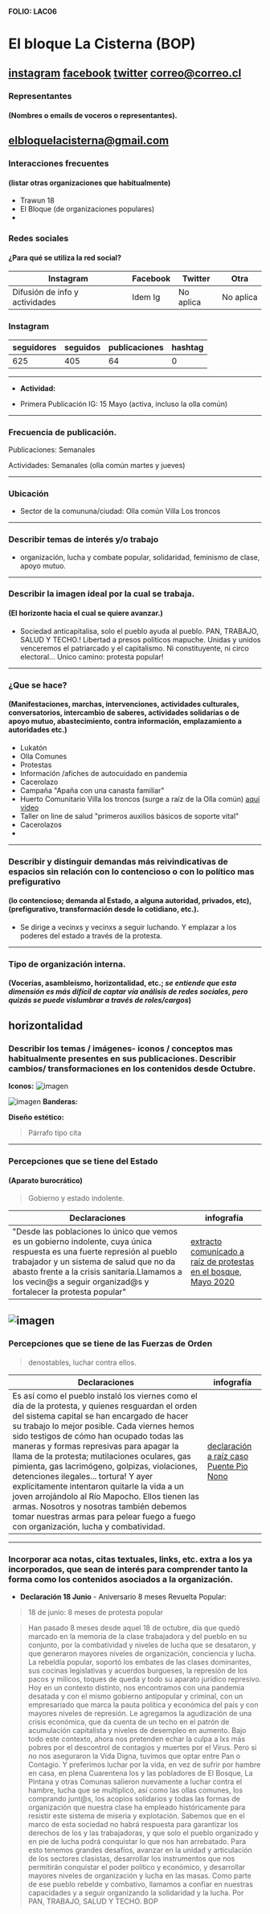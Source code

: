 #### FOLIO: LAC06
# El bloque La Cisterna (BOP)

[instagram](https://www.instagram.com/bop_lacisterna/)
[facebook](https://www.facebook.com/elbloque.lacisterna)
[twitter]()
<correo@correo.cl>
---

### Representantes
#### (Nombres o emails de voceros o representantes).
elbloquelacisterna@gmail.com 
---
### Interacciones frecuentes
#### (listar otras organizaciones que habitualmente)
* Trawun 18
* El Bloque (de organizaciones populares)
* 
### Redes sociales
#### ¿Para qué se utiliza la red social?
| Instagram | Facebook | Twitter | Otra 
|---|---|---|---|
|Difusión de info y actividades|Idem Ig|No aplica| No aplica|

### **Instagram**
| seguidores | seguidos | publicaciones | hashtag 
|---|---|---|---|
|625|405|64| 0

---

* **Actividad:**   

* Primera Publicación IG: 15 Mayo (activa, incluso la olla común)

---
### Frecuencia de publicación.

Publicaciones: Semanales 

Actividades: Semanales (olla común martes y jueves)

---
### Ubicación
* Sector de la comununa/ciudad: Olla común Villa Los troncos

---
### Describir temas de interés y/o trabajo
* organización, lucha y combate popular, solidaridad, feminismo de clase, apoyo mutuo. 
---
### Describir la imagen ideal por la cual se trabaja.
#### (El horizonte hacia el cual se quiere avanzar.)
* Sociedad anticapitalisa, solo el pueblo ayuda al pueblo.  PAN, TRABAJO, SALUD Y TECHO.! Libertad a presos políticos mapuche. Unidas y unidos venceremos el patriarcado y el capitalismo. Ni constituyente, ni circo electoral... Unico camino: protesta popular!
---
### ¿Que se hace?
#### (Manifestaciones, marchas, intervenciones, actividades culturales, conversatorios, intercambio de saberes, actividades solidarias o de apoyo mutuo, abastecimiento, contra información, emplazamiento a autoridades etc.)
* Lukatón 
* Olla Comunes
* Protestas 
* Información /afiches de autocuidado en pandemia 
* Cacerolazo 
* Campaña "Apaña con una canasta familiar"
* Huerto Comunitario Villa los troncos (surge a raíz de la Olla común) [aquí video](https://www.instagram.com/p/CCml8VdJ53h/)
* Taller on line de salud "primeros auxilios básicos de soporte vital" 
* Cacerolazos 
* 

---
### Describir y distinguir demandas más reivindicativas de espacios sin relación con lo contencioso o con lo político mas prefigurativo
#### (lo contencioso; demanda al Estado, a alguna autoridad, privados, etc), (prefigurativo, transformación desde lo cotidiano, etc.).
* Se dirige a vecinxs y vecinxs a seguir luchando.  Y emplazar a los poderes del estado a través de la protesta. 
---
### Tipo de organización interna.
#### (Vocerías, asambleísmo, horizontalidad, etc.; *se entiende que esta dimensión es más difícil de captar vía análisis de redes sociales, pero quizás se puede vislumbrar a través de roles/cargos*)
horizontalidad 
---
### Describir los temas / imágenes- iconos / conceptos mas habitualmente presentes en sus publicaciones. Describir cambios/ transformaciones en los contenidos desde Octubre.

**Iconos:**
![imagen](BOP.png)

![imagen](olla.png)
**Banderas:**

**Diseño estético:**

> Párrafo tipo cita 

---
### Percepciones que se tiene del Estado
#### (Aparato burocrático)
> Gobierno y estado indolente. 

| Declaraciones | infografía | 
|---|---|
|"Desde las poblaciones lo único que vemos es un gobierno indolente, cuya única respuesta es una fuerte represión al pueblo trabajador y un sistema de salud que no da abasto frente a la crisis sanitaria.Llamamos a los vecin@s a seguir organizad@s y fortalecer la protesta popular"| [extracto comunicado a raíz de protestas en el bosque, Mayo 2020](https://www.instagram.com/p/CAV66LpjG6R/) |


![imagen](estado.png)
---
### Percepciones que se tiene de las Fuerzas de Orden
#### 
> denostables, luchar contra ellos. 

| Declaraciones | infografía | 
|---|---|
|Es así como el pueblo instaló los viernes como el día de la protesta, y quienes resguardan el orden del sistema capital se han encargado de hacer su trabajo lo mejor posible. Cada viernes hemos sido testigos de cómo han ocupado todas las maneras y formas represivas para apagar la llama de la protesta; mutilaciones oculares, gas pimienta, gas lacrimógeno, golpizas, violaciones, detenciones ilegales... tortura! Y ayer explícitamente intentaron quitarle la vida a un joven arrojándolo al Río Mapocho. Ellos tienen las armas. Nosotros y nosotras también debemos tomar nuestras armas para pelear fuego a fuego con organización, lucha y combatividad.|[declaración a raíz caso Puente Pio Nono](https://www.instagram.com/p/CF4i8JPJdZZ/) |


---
### Incorporar aca notas, citas textuales, links, etc. extra a los ya incorporados, que sean de interés para comprender tanto la forma como los contenidos asociados a la organización.

* **Declaración 18 Junio** - Aniversario 8 meses Revuelta Popular:
> 18 de junio: 8 meses de protesta popular

> Han pasado 8 meses desde aquel 18 de octubre, día que quedó marcado en la memoria de la clase trabajadora y del pueblo en su conjunto, por la combatividad y niveles de lucha que se desataron, y que generaron mayores niveles de organización, conciencia y lucha.
La rebeldía popular, soportó los embates de las clases dominantes, sus cocinas legislativas y acuerdos burgueses, la represión de los pacos y milicos, toques de queda y todo su aparato jurídico represivo.
Hoy en un contexto distinto, nos encontramos con una pandemia desatada y con el mismo gobierno antipopular y criminal, con un empresariado que marca la pauta política y económica del país y con mayores niveles de represión. Le agregamos la agudización de una crisis económica, que da cuenta de un techo en el patrón de acumulación capitalista y niveles de desempleo en aumento.
Bajo todo este contexto, ahora nos pretenden echar la culpa a lxs más pobres por el descontrol de contagios y muertes por el Virus. Pero si no nos aseguraron la Vida Digna, tuvimos que optar entre Pan o Contagio. Y preferimos luchar por la vida, en vez de sufrir por hambre en casa, en plena Cuarentena los y las pobladores de El Bosque, La Pintana y otras Comunas salieron nuevamente a luchar contra el hambre, lucha que se multiplicó, así como las ollas comunes, los comprando junt@s, los acopios solidarios y todas las formas de organización que nuestra clase ha empleado históricamente para resistir este sistema de miseria y explotación.
Sabemos que en el marco de esta sociedad no habrá respuesta para garantizar los derechos de los y las trabajadoras, y que solo el pueblo organizado y en pie de lucha podrá conquistar lo que nos han arrebatado. Para esto tenemos grandes desafíos, avanzar en la unidad y articulación de los sectores clasistas, desarrollar los instrumentos que nos permitirán conquistar el poder político y económico, y desarrollar mayores niveles de organización y lucha en las masas.
Como parte de ese pueblo rebelde y combativo, llamamos a confiar en nuestras capacidades y a seguir organizando la solidaridad y la lucha.
Por PAN, TRABAJO, SALUD Y TECHO.
> BOP